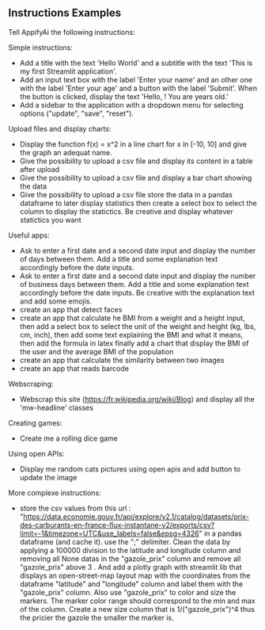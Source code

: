 ## Instructions Examples

Tell AppifyAi the following instructions:

Simple instructions:
- Add a title with the text 'Hello World' and a subtitle with the text 'This is my first Streamlit application'.
- Add an input text box with the label 'Enter your name' and an other one with the label 'Enter your age' and a button with the label 'Submit'. When the button is clicked, display the text 'Hello, <name>! You are <age> years old.'
- Add a sidebar to the application with a dropdown menu for selecting options ("update", "save", "reset").

Upload files and display charts:
- Display the function f(x) = x^2 in a line chart for x in [-10, 10] and give the graph an adequat name.
- Give the possibility to upload a csv file and display its content in a table after upload
- Give the possibility to upload a csv file and display a bar chart showing the data
- Give the possibility to upload a csv file store the data in a pandas dataframe to later display statistics then create a select box to select the column to display the statictics. Be creative and display whatever statictics you want

Useful apps:
- Ask to enter a first date and a second date input and display the number of days between them. Add a title and some explanation text accordingly before the date inputs.
- Ask to enter a first date and a second date input and display the number of business days between them. Add a title and some explanation text accordingly before the date inputs. Be creative with the explanation text and add some emojis.
- create an app that detect faces
- create an app that calculate he BMI from a weight and a height input, then add a select box to select the unit of the weight and height (kg, lbs, cm, inch), then add some text explaining the BMI and what it means, then add the formula in latex finally add a chart that display the BMI of the user and the average BMI of the population
- create an app that calculate the similarity between two images
- create an app that reads barcode

Webscraping:
- Webscrap this site (https://fr.wikipedia.org/wiki/Blog) and display all the 'mw-headline' classes

Creating games:
- Create me a rolling dice game

Using open APIs:
- Display me random cats pictures using open apis and add button to update the image

More complexe instructions:
- store the csv values from this url : "https://data.economie.gouv.fr/api/explore/v2.1/catalog/datasets/prix-des-carburants-en-france-flux-instantane-v2/exports/csv?limit=-1&timezone=UTC&use_labels=false&epsg=4326" in a pandas dataframe (and cache it). use the ";" delimiter. Clean the data by applying a 100000 division to the latitude and longitude column and removing all None datas in the "gazole_prix" column and remove all "gazole_prix" above 3 . And add a plotly graph with streamlit lib that displays an open-street-map layout map with the coordinates from the dataframe "latitude" and "longitude" column and label them with the "gazole_prix" column. Also use "gazole_prix" to color and size the markers. The marker color range should correspond to the min and max of the column. Create a new size column that is 1/("gazole_prix")^4 thus the pricier the gazole the smaller the marker is.